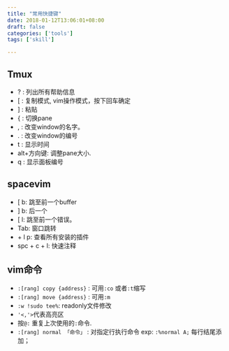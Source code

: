 ```yaml
---
title: "常用快捷键"
date: 2018-01-12T13:06:01+08:00
draft: false
categories: ['tools']
tags: ['skill']

---
```


## Tmux

<!--more-->
- ? : 列出所有帮助信息
- [ : 复制模式, vim操作模式，按下回车确定
- ] : 粘贴
- { : 切换pane
- , : 改变window的名字。
- . : 改变window的编号
- t : 显示时间
- alt+方向键: 调整pane大小.
- q : 显示面板编号


## spacevim 

- [ b: 跳至前一个buffer
- ] b: 后一个
- [ l: 跳至前一个错误。
- Tab: 窗口跳转
- <leader> + l p: 查看所有安装的插件
- spc + c + l: 快速注释


## vim命令

- `:[rang] copy {address}` : 可用`:co` 或者`:t`缩写
- `:[rang] move {address}` : 可用`:m`
- `:w !sudo tee%`: readonly文件修改
- `'<,'>`代表高亮区
- 按`@:` 重复上次使用的`:`命令.
- `:[rang] normal 「命令」` : 对指定行执行命令 exp: `:%normal A;` 每行结尾添加；

